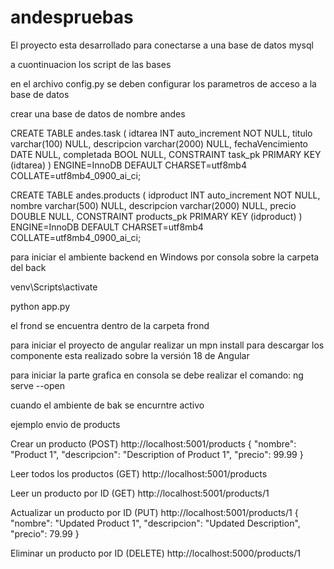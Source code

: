 # andespruebas


El proyecto esta desarrollado para conectarse a una base de datos mysql

a cuontinuacion los script de las bases

en el archivo  config.py  se deben configurar los parametros de acceso a la base de datos 

crear una base de datos de nombre andes



CREATE TABLE andes.task (
	idtarea INT auto_increment NOT NULL,
	titulo varchar(100) NULL,
	descripcion varchar(2000) NULL,
	fechaVencimiento DATE NULL,
	completada BOOL NULL,
	CONSTRAINT task_pk PRIMARY KEY (idtarea)
)
ENGINE=InnoDB
DEFAULT CHARSET=utf8mb4
COLLATE=utf8mb4_0900_ai_ci;




CREATE TABLE andes.products (
	idproduct INT auto_increment NOT NULL,
	nombre varchar(500) NULL,
	descripcion varchar(2000) NULL,
	precio DOUBLE NULL,
	CONSTRAINT products_pk PRIMARY KEY (idproduct)
)
ENGINE=InnoDB
DEFAULT CHARSET=utf8mb4
COLLATE=utf8mb4_0900_ai_ci;


para iniciar el ambiente backend  en Windows  por consola sobre la carpeta del back

venv\Scripts\activate

python app.py


el frond se encuentra dentro de la carpeta frond

para iniciar el proyecto de angular realizar un
 mpn install
 para descargar los componente esta realizado sobre la versión 18 de Angular

para iniciar la parte grafica en consola se debe realizar el comando:
   ng serve --open   


cuando el ambiente de bak se encurntre activo 


ejemplo envio de products 



Crear un producto (POST)
http://localhost:5001/products
{
  "nombre": "Product 1",
  "descripcion": "Description of Product 1",
  "precio": 99.99
}


Leer todos los productos (GET)
http://localhost:5001/products



Leer un producto por ID (GET)
http://localhost:5001/products/1




Actualizar un producto por ID (PUT)
http://localhost:5001/products/1
{
  "nombre": "Updated Product 1",
  "descripcion": "Updated Description",
  "precio": 79.99
}



Eliminar un producto por ID (DELETE)
http://localhost:5000/products/1
